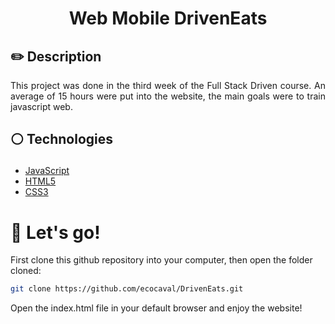 # <p align = "center"> Web Mobile DrivenEats</p>

## ✏️ Description
<p align="justify" >This project was done in the third week of the Full Stack Driven course. An average of 15 hours were put into the website, the main goals were to train javascript web.  </p>

##  <p align = "left"> :white_circle: Technologies</p>

- [JavaScript](https://www.javascript.com/)
- [HTML5](https://html5.org/)
- [CSS3](https://www.w3.org/Style/CSS/)

# 🏁 Let's go!

First clone this github repository into your computer, then open the folder cloned:

```bash
git clone https://github.com/ecocaval/DrivenEats.git
```
Open the index.html file in your default browser and enjoy the website!
